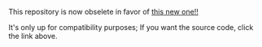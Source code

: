 This repository is now obselete in favor of [this new one!!](https://github.com/GoldieWasTaken/midfightmasses)

It's only up for compatibility purposes;
If you want the source code, click the link above.

